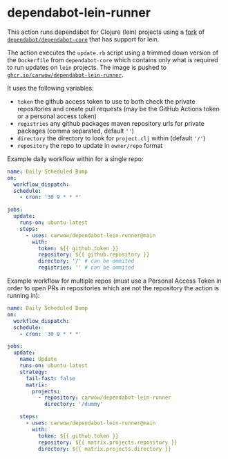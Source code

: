 # dependabot-lein-runner

This action runs dependabot for Clojure (lein) projects using a [fork] of
[`dependabot/dependabot-core`] that has support for lein.

The action executes the `update.rb` script using a trimmed down version of the
`Dockerfile` from `dependabot-core` which contains only what is required to run
updates on `lein` projects. The image is pushed to
[`ghcr.io/carwow/dependabot-lein-runner`].

It uses the following variables:
- `token` the github access token to use to both check the private repositories and create pull requests (may be the GitHub Actions token or a personal access token)
- `registries` any github packages maven repository urls for private packages (comma separated, default `''`)
- `directory` the directory to look for `project.clj` within (default `'/'`)
- `repository` the repo to update in `owner/repo` format

Example daily workflow within for a single repo:

```yml
name: Daily Scheduled Bump
on:
  workflow_dispatch:
  schedule:
    - cron: '30 9 * * *'

jobs:
  update:
    runs-on: ubuntu-latest
    steps:
      - uses: carwow/dependabot-lein-runner@main
        with:
          token: ${{ github.token }}
          repository: ${{ github.repository }}
          directory: '/' # can be ommited
          registries: '' # can be ommited
```

Example workflow for multiple repos (must use a Personal Access Token in order to open PRs in repositories which are not the repository the action is running in):

```yml
name: Daily Scheduled Bump
on:
  workflow_dispatch:
  schedule:
    - cron: '30 9 * * *'

jobs:
  update:
    name: Update
    runs-on: ubuntu-latest
    strategy:
      fail-fast: false
      matrix:
        projects:
          - repository: carwow/dependabot-lein-runner
            directory: '/dummy'

    steps:
      - uses: carwow/dependabot-lein-runner@main
        with:
          token: ${{ github.token }}
          repository: ${{ matrix.projects.repository }}
          directory: ${{ matrix.projects.directory }}
```


[`ghcr.io/carwow/dependabot-lein-runner`]: https://github.com/users/carwow/packages/container/package/dependabot-lein-runner
[`dependabot/dependabot-core`]: https://github.com/dependabot/dependabot-core
[fork]: https://github.com/carwow/dependabot-core/tree/leiningen
